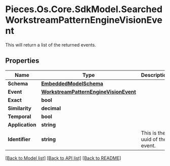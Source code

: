 # Pieces.Os.Core.SdkModel.SearchedWorkstreamPatternEngineVisionEvent
This will return a list of the returned events.

## Properties

Name | Type | Description | Notes
------------ | ------------- | ------------- | -------------
**Schema** | [**EmbeddedModelSchema**](EmbeddedModelSchema.md) |  | [optional] 
**Event** | [**WorkstreamPatternEngineVisionEvent**](WorkstreamPatternEngineVisionEvent.md) |  | [optional] 
**Exact** | **bool** |  | [optional] 
**Similarity** | **decimal** |  | [optional] 
**Temporal** | **bool** |  | [optional] 
**Application** | **string** |  | [optional] 
**Identifier** | **string** | This is the uuid of the event. | 

[[Back to Model list]](../README.md#documentation-for-models) [[Back to API list]](../README.md#documentation-for-api-endpoints) [[Back to README]](../README.md)

